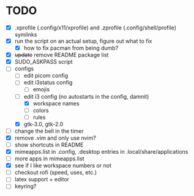 # TODO

- [x] .xprofile (.config/x11/xprofile) and .zprofile (.config/shell/profile) symlinks
- [x] run the script on an actual setup, figure out what to fix
    - [x] how to fix pacman from being dumb?
- [x] ~~update~~ remove README package list
- [x] SUDO_ASKPASS script
- [ ] configs
    - [ ] edit picom config
    - [ ] edit i3status config
        - [ ] emojis
    - [ ] edit i3 config (no autostarts in the config, damnit)
        - [x] workspace names
        - [ ] colors
        - [ ] rules
    - [x] gtk-3.0, gtk-2.0
- [ ] change the bell in the timer
- [x] remove .vim and only use nvim?
- [ ] show shortcuts in README
- [x] mimeapps.list in .config, .desktop entries in .local/share/applications
- [ ] more apps in mimeapps.list
- [x] see if I like workspace numbers or not
- [ ] checkout rofi (speed, uses, etc.)
- [ ] latex support + editor
- [ ] keyring?
